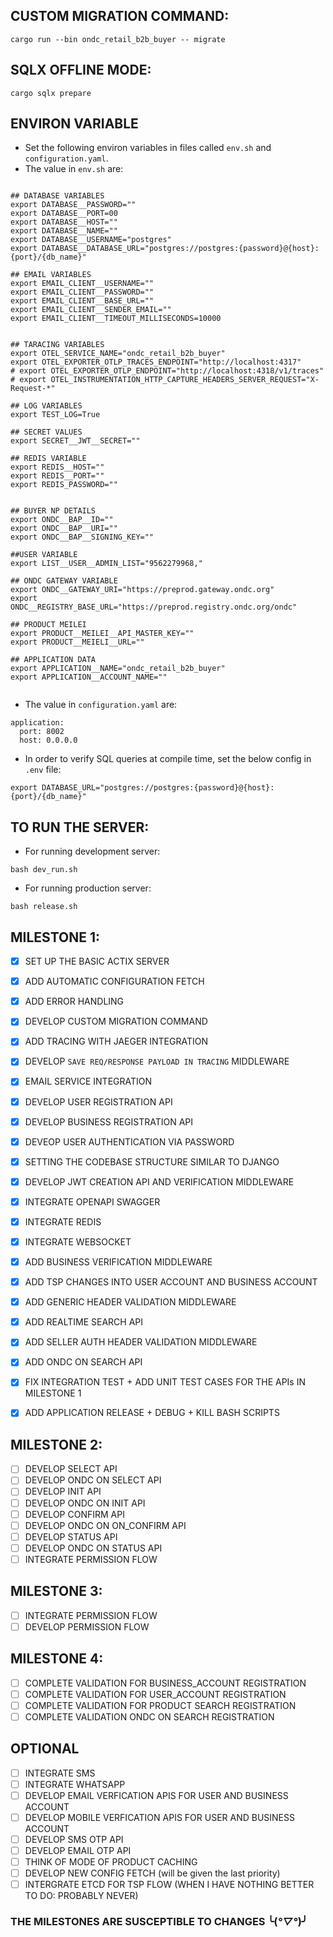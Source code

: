 ## CUSTOM MIGRATION COMMAND:

```
cargo run --bin ondc_retail_b2b_buyer -- migrate
```
## SQLX OFFLINE MODE:

```
cargo sqlx prepare
```

## ENVIRON VARIABLE 
- Set the following environ variables in files called `env.sh` and `configuration.yaml`.
- The value in `env.sh` are:
```

## DATABASE VARIABLES
export DATABASE__PASSWORD=""
export DATABASE__PORT=00
export DATABASE__HOST=""
export DATABASE__NAME=""
export DATABASE__USERNAME="postgres"
export DATABASE__DATABASE_URL="postgres://postgres:{password}@{host}:{port}/{db_name}"

## EMAIL VARIABLES
export EMAIL_CLIENT__USERNAME=""
export EMAIL_CLIENT__PASSWORD=""
export EMAIL_CLIENT__BASE_URL=""
export EMAIL_CLIENT__SENDER_EMAIL=""
export EMAIL_CLIENT__TIMEOUT_MILLISECONDS=10000


## TARACING VARIABLES
export OTEL_SERVICE_NAME="ondc_retail_b2b_buyer"
export OTEL_EXPORTER_OTLP_TRACES_ENDPOINT="http://localhost:4317"
# export OTEL_EXPORTER_OTLP_ENDPOINT="http://localhost:4318/v1/traces"
# export OTEL_INSTRUMENTATION_HTTP_CAPTURE_HEADERS_SERVER_REQUEST="X-Request-*"

## LOG VARIABLES
export TEST_LOG=True

## SECRET VALUES
export SECRET__JWT__SECRET=""

## REDIS VARIABLE
export REDIS__HOST=""
export REDIS__PORT=""
export REDIS_PASSWORD=""


## BUYER NP DETAILS
export ONDC__BAP__ID=""
export ONDC__BAP__URI=""
export ONDC__BAP__SIGNING_KEY=""

##USER VARIABLE
export LIST__USER__ADMIN_LIST="9562279968,"

## ONDC GATEWAY VARIABLE
export ONDC__GATEWAY_URI="https://preprod.gateway.ondc.org"
export ONDC__REGISTRY_BASE_URL="https://preprod.registry.ondc.org/ondc"

## PRODUCT MEILEI
export PRODUCT__MEILEI__API_MASTER_KEY=""
export PRODUCT__MEIELI__URL=""

## APPLICATION DATA
export APPLICATION__NAME="ondc_retail_b2b_buyer"
export APPLICATION__ACCOUNT_NAME=""


```

- The value in `configuration.yaml` are:

```
application:
  port: 8002
  host: 0.0.0.0

```

- In order to verify SQL queries at compile time, set the below config in `.env` file:
```
export DATABASE_URL="postgres://postgres:{password}@{host}:{port}/{db_name}"

```

## TO RUN THE SERVER:
- For running development server:
```
bash dev_run.sh
```
- For running production server:
```
bash release.sh
```


## MILESTONE 1:
* [x] SET UP THE BASIC ACTIX SERVER
* [x] ADD AUTOMATIC CONFIGURATION FETCH
* [x] ADD ERROR HANDLING
* [x] DEVELOP CUSTOM MIGRATION COMMAND
* [x] ADD TRACING WITH JAEGER INTEGRATION
* [x] DEVELOP `SAVE REQ/RESPONSE PAYLOAD IN TRACING` MIDDLEWARE
* [x] EMAIL SERVICE INTEGRATION
* [x] DEVELOP USER REGISTRATION API
* [x] DEVELOP BUSINESS REGISTRATION API
* [x] DEVEOP USER AUTHENTICATION VIA PASSWORD
* [x] SETTING THE CODEBASE STRUCTURE SIMILAR TO DJANGO
* [x] DEVELOP JWT CREATION API AND VERIFICATION MIDDLEWARE
* [x] INTEGRATE OPENAPI SWAGGER
* [x] INTEGRATE REDIS
* [x] INTEGRATE WEBSOCKET 
* [x] ADD BUSINESS VERIFICATION MIDDLEWARE
* [x] ADD TSP CHANGES INTO USER ACCOUNT AND BUSINESS ACCOUNT
* [x] ADD GENERIC HEADER VALIDATION MIDDLEWARE
* [x] ADD REALTIME SEARCH API
* [x] ADD SELLER AUTH HEADER VALIDATION MIDDLEWARE
* [x] ADD ONDC ON SEARCH API
* [x] FIX INTEGRATION TEST + ADD UNIT TEST CASES FOR THE APIs IN MILESTONE 1
* [x] ADD APPLICATION RELEASE + DEBUG + KILL BASH SCRIPTS 



## MILESTONE 2:
* [ ] DEVELOP SELECT API
* [ ] DEVELOP ONDC ON SELECT API
* [ ] DEVELOP INIT API
* [ ] DEVELOP ONDC ON INIT API
* [ ] DEVELOP CONFIRM API
* [ ] DEVELOP ONDC ON ON_CONFIRM API
* [ ] DEVELOP  STATUS API
* [ ] DEVELOP ONDC ON STATUS API
* [ ] INTEGRATE PERMISSION FLOW

## MILESTONE 3:
* [ ] INTEGRATE PERMISSION FLOW
* [ ] DEVELOP PERMISSION FLOW

## MILESTONE 4:
* [ ] COMPLETE VALIDATION FOR BUSINESS_ACCOUNT REGISTRATION
* [ ] COMPLETE VALIDATION FOR USER_ACCOUNT REGISTRATION
* [ ] COMPLETE VALIDATION FOR PRODUCT SEARCH REGISTRATION
* [ ] COMPLETE VALIDATION ONDC ON SEARCH REGISTRATION

## OPTIONAL

* [ ] INTEGRATE SMS
* [ ] INTEGRATE WHATSAPP
* [ ] DEVELOP EMAIL VERFICATION APIS FOR USER AND BUSINESS ACCOUNT
* [ ] DEVELOP MOBILE VERFICATION APIS FOR USER AND BUSINESS ACCOUNT
* [ ] DEVELOP SMS OTP API
* [ ] DEVELOP EMAIL OTP API
* [ ] THINK OF MODE OF PRODUCT CACHING
* [ ] DEVELOP NEW CONFIG FETCH (will be given the last priority)
* [ ] INTERGRATE ETCD FOR TSP FLOW (WHEN I HAVE NOTHING BETTER TO DO: PROBABLY NEVER)
### THE MILESTONES ARE SUSCEPTIBLE TO CHANGES ╰(*°▽°*)╯